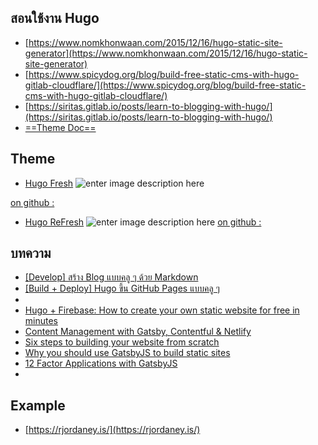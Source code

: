 

## สอนใช้งาน Hugo

- [https://www.nomkhonwaan.com/2015/12/16/hugo-static-site-generator](https://www.nomkhonwaan.com/2015/12/16/hugo-static-site-generator)
- [https://www.spicydog.org/blog/build-free-static-cms-with-hugo-gitlab-cloudflare/](https://www.spicydog.org/blog/build-free-static-cms-with-hugo-gitlab-cloudflare/)
- [https://siritas.gitlab.io/posts/learn-to-blogging-with-hugo/](https://siritas.gitlab.io/posts/learn-to-blogging-with-hugo/)
- [==Theme Doc==](https://themes.gohugo.io/hugo-refresh/)

## Theme
- [Hugo Fresh](https://themes.gohugo.io/hugo-fresh/)
![enter image description here](https://d33wubrfki0l68.cloudfront.net/759b7396fd8035fb2d147f63abad98ba7d401a31/d34c2/hugo-fresh/screenshot-hugo-fresh_hu59575f96195d76c58e16ef86a2d7af31_99859_750x500_fill_catmullrom_top_2.png)

[on github :](https://github.com/StefMa/hugo-fresh)

- [Hugo ReFresh](https://themes.gohugo.io/hugo-refresh/)
![enter image description here](https://d33wubrfki0l68.cloudfront.net/2bceb2458d1ba0311f5c01235043da9f89c0dabd/9276b/hugo-refresh/screenshot-hugo-refresh_hu39f40f3da2f7b5228c9707313ab6fec5_89282_750x500_fill_catmullrom_top_2.png)
[on github :](https://github.com/PippoRJ/hugo-refresh)



## บทความ

- [[Develop] สร้าง Blog แบบคลู ๆ ด้วย Markdown](https://medium.com/@p.srinikorn/develop-%E0%B8%AA%E0%B8%A3%E0%B9%89%E0%B8%B2%E0%B8%87-blog-%E0%B9%81%E0%B8%9A%E0%B8%9A%E0%B8%84%E0%B8%A5%E0%B8%B9-%E0%B9%86-%E0%B8%94%E0%B9%89%E0%B8%A7%E0%B8%A2-markdown-fc45b65cde38)
- [[Build + Deploy] Hugo ขึ้น GitHub Pages แบบคลู ๆ](https://medium.com/@p.srinikorn/build-deploy-hugo-%E0%B8%82%E0%B8%B6%E0%B9%89%E0%B8%99-github-pages-%E0%B9%81%E0%B8%9A%E0%B8%9A%E0%B8%84%E0%B8%A5%E0%B8%B9-%E0%B9%86-80b4e760754e)
- 
- [Hugo + Firebase: How to create your own static website for free in minutes](https://medium.com/free-code-camp/hugo-firebase-how-to-create-your-own-dynamic-website-for-free-in-minutes-463b4fb7bf5a)
- [Content Management with Gatsby, Contentful & Netlify](https://itnext.io/content-management-with-gatsby-netlify-and-contentful-70f03de41602)
- [Six steps to building your website from scratch](https://medium.com/@khollobaugh/https-medium-com-khollobaugh-six-steps-to-building-your-website-from-scratch-a713288cc6d)
- [Why you should use GatsbyJS to build static sites](https://medium.com/free-code-camp/why-you-should-use-gatsbyjs-to-build-static-sites-4f90eb6d1a7b)
- [12 Factor Applications with GatsbyJS](https://medium.com/@wonderboymusic/12-factor-applications-with-gatsbyjs-ef8a2b1f883a)
- 

## Example
- [https://rjordaney.is/](https://rjordaney.is/)



<!--stackedit_data:
eyJoaXN0b3J5IjpbMjA3MjU3MzM1NCwzNDM4NDA2MTgsMTUzNz
A4NDg2OSwtMjEzMDg1NTM3NSwxMzQ3NDM5MTUsMjM5NTI4ODA1
XX0=
-->